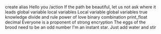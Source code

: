 create alias
Hello you 
/action
If the path be beautiful, let us not ask where it leads
global variable 
local variables
Local variable
global variables
true knowledge
divide and rule
power of love
binary
combination
print_float
decimal
Everyone is a proponent of strong encryption
The eggs of the brood need to be an odd number
I'm an instant star. Just add water and stir
